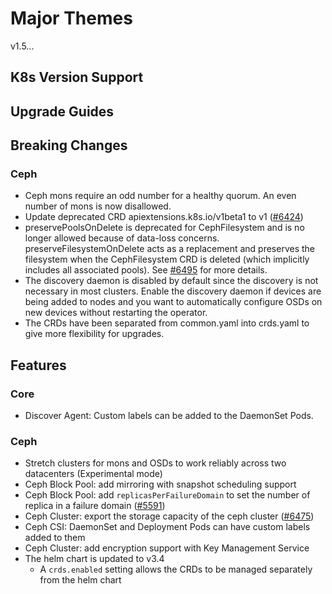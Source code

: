 # Major Themes

v1.5...

## K8s Version Support

## Upgrade Guides

## Breaking Changes

### Ceph

- Ceph mons require an odd number for a healthy quorum. An even number of mons is now disallowed.
- Update deprecated CRD apiextensions.k8s.io/v1beta1 to v1 ([#6424](https://github.com/rook/rook/pull/6424))
- preservePoolsOnDelete is deprecated for CephFilesystem and is no longer allowed because of data-loss concerns. preserveFilesystemOnDelete acts as a replacement and preserves the filesystem when the CephFilesystem CRD is deleted (which implicitly includes all associated pools). See [#6495](https://github.com/rook/rook/pull/6495) for more details.
- The discovery daemon is disabled by default since the discovery is not necessary in most clusters. Enable the discovery daemon if
  devices are being added to nodes and you want to automatically configure OSDs on new devices without restarting the operator.
- The CRDs have been separated from common.yaml into crds.yaml to give more flexibility for upgrades.

## Features

### Core

* Discover Agent: Custom labels can be added to the DaemonSet Pods.

### Ceph

* Stretch clusters for mons and OSDs to work reliably across two datacenters (Experimental mode)
* Ceph Block Pool: add mirroring with snapshot scheduling support
* Ceph Block Pool: add `replicasPerFailureDomain` to set the number of replica in a failure domain ([#5591](https://github.com/rook/rook/issues/5591))
* Ceph Cluster: export the storage capacity of the ceph cluster ([#6475](https://github.com/rook/rook/pull/6475))
* Ceph CSI: DaemonSet and Deployment Pods can have custom labels added to them
* Ceph Cluster: add encryption support with Key Management Service
* The helm chart is updated to v3.4
  * A `crds.enabled` setting allows the CRDs to be managed separately from the helm chart
